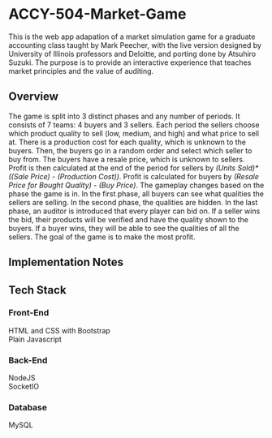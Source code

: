 # ACCY-504-Market-Game
This is the web app adapation of a market simulation game for a graduate accounting class taught by Mark Peecher, with the live version designed by University of Illinois professors and Deloitte, and porting done by Atsuhiro Suzuki. The purpose is to provide an interactive experience that teaches market principles and the value of auditing.

## Overview
The game is split into 3 distinct phases and any number of periods. It consists of 7 teams: 4 buyers and 3 sellers. Each period the sellers choose which product quality to sell (low, medium, and high) and what price to sell at. There is a production cost for each quality, which is unknown to the buyers. Then, the buyers go in a random order and select which seller to buy from. The buyers have a resale price, which is unknown to sellers. Profit is then calculated at the end of the period for sellers by _(Units Sold)\*((Sale Price) - (Production Cost))_. Profit is calculated for buyers by _(Resale Price for Bought Quality) - (Buy Price)_. The gameplay changes based on the phase the game is in. In the first phase, all buyers can see what qualities the sellers are selling. In the second phase, the qualities are hidden. In the last phase, an auditor is introduced that every player can bid on. If a seller wins the bid, their products will be verified and have the quality shown to the buyers. If a buyer wins, they will be able to see the qualities of all the sellers. The goal of the game is to make the most profit.

## Implementation Notes


## Tech Stack
### Front-End
HTML and CSS with Bootstrap<br>
Plain Javascript

### Back-End
NodeJS<br>
SocketIO

### Database
MySQL
